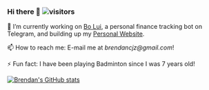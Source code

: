 ### Hi there 👋 ![visitors](https://visitor-badge.laobi.icu/badge?page_id=brendancjz)

🔭 I’m currently working on [Bo Lui](https://www.t.me/bo_lui_bot/), a personal finance tracking bot on Telegram, and building up my [Personal Website](https://www.brendanchia.com/).

📫 How to reach me: E-mail me at _brendancjz@gmail.com_!

⚡ Fun fact: I have been playing Badminton since I was 7 years old!

[![Brendan's GitHub stats](https://github-readme-stats.vercel.app/api?username=brendancjz)](https://github.com/anuraghazra/github-readme-stats)
<!--
**brendancjz/brendancjz** is a ✨ _special_ ✨ repository because its `README.md` (this file) appears on your GitHub profile.

Here are some ideas to get you started:

- 🔭 I’m currently working on ...
- 🌱 I’m currently learning ...
- 👯 I’m looking to collaborate on ...
- 🤔 I’m looking for help with ...
- 💬 Ask me about ...
- 📫 How to reach me: ...
- 😄 Pronouns: ...
- ⚡ Fun fact: ...
-->
